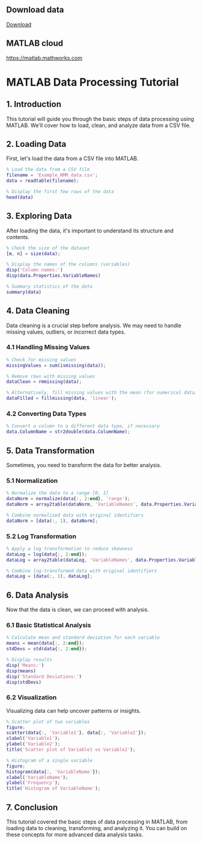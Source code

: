 ## Download data
[Download](https://github.com/aeiwz/example_data/blob/4d4b92cfca1ed511fe30543f74e8ab76ee800412/dataset/Example_NMR_data.csv)

## MATLAB cloud
https://matlab.mathworks.com

# MATLAB Data Processing Tutorial

## 1. Introduction
This tutorial will guide you through the basic steps of data processing using MATLAB. We'll cover how to load, clean, and analyze data from a CSV file.

## 2. Loading Data

First, let's load the data from a CSV file into MATLAB.

```matlab
% Load the data from a CSV file
filename = 'Example_NMR_data.csv';
data = readtable(filename);

% Display the first few rows of the data
head(data)
```

## 3. Exploring Data

After loading the data, it's important to understand its structure and contents.

```matlab
% Check the size of the dataset
[m, n] = size(data);

% Display the names of the columns (variables)
disp('Column names:')
disp(data.Properties.VariableNames)

% Summary statistics of the data
summary(data)
```

## 4. Data Cleaning

Data cleaning is a crucial step before analysis. We may need to handle missing values, outliers, or incorrect data types.

### 4.1 Handling Missing Values

```matlab
% Check for missing values
missingValues = sum(ismissing(data));

% Remove rows with missing values
dataClean = rmmissing(data);

% Alternatively, fill missing values with the mean (for numerical data)
dataFilled = fillmissing(data, 'linear');
```

### 4.2 Converting Data Types

```matlab
% Convert a column to a different data type, if necessary
data.ColumnName = str2double(data.ColumnName);
```

## 5. Data Transformation

Sometimes, you need to transform the data for better analysis.

### 5.1 Normalization

```matlab
% Normalize the data to a range [0, 1]
dataNorm = normalize(data{:, 2:end}, 'range');
dataNorm = array2table(dataNorm, 'VariableNames', data.Properties.VariableNames(2:end));

% Combine normalized data with original identifiers
dataNorm = [data(:, 1), dataNorm];
```

### 5.2 Log Transformation

```matlab
% Apply a log transformation to reduce skewness
dataLog = log(data{:, 2:end});
dataLog = array2table(dataLog, 'VariableNames', data.Properties.VariableNames(2:end));

% Combine log-transformed data with original identifiers
dataLog = [data(:, 1), dataLog];
```

## 6. Data Analysis

Now that the data is clean, we can proceed with analysis.

### 6.1 Basic Statistical Analysis

```matlab
% Calculate mean and standard deviation for each variable
means = mean(data{:, 2:end});
stdDevs = std(data{:, 2:end});

% Display results
disp('Means:')
disp(means)
disp('Standard Deviations:')
disp(stdDevs)
```

### 6.2 Visualization

Visualizing data can help uncover patterns or insights.

```matlab
% Scatter plot of two variables
figure;
scatter(data{:, 'Variable1'}, data{:, 'Variable2'});
xlabel('Variable1');
ylabel('Variable2');
title('Scatter plot of Variable1 vs Variable2');

% Histogram of a single variable
figure;
histogram(data{:, 'VariableName'});
xlabel('VariableName');
ylabel('Frequency');
title('Histogram of VariableName');
```

## 7. Conclusion

This tutorial covered the basic steps of data processing in MATLAB, from loading data to cleaning, transforming, and analyzing it. You can build on these concepts for more advanced data analysis tasks.
